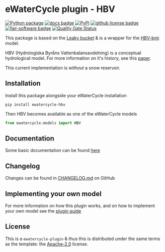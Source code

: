 # eWaterCycle plugin - HBV

[![Python package](https://github.com/Daafip/ewatercycle-hbv/actions/workflows/test.yml/badge.svg?branch=main)](https://github.com/Daafip/ewatercycle-hbv/actions/workflows/test.yml)
[![docs badge](https://readthedocs.org/projects/ewatercycle-hbv/badge/?version=latest)](https://ewatercycle-hbv.readthedocs.io/en/latest/index.html)
[![PyPI](https://img.shields.io/pypi/v/ewatercycle-HBV)](https://pypi.org/project/ewatercycle-HBV/)
[![github license badge](https://img.shields.io/github/license/Daafip/ewatercycle-hbv)](https://github.com/Daafip/ewatercycle-hbv)
[![fair-software badge](https://img.shields.io/badge/fair--software.eu-%E2%97%8F%20%20%E2%97%8F%20%20%E2%97%8F%20%20%E2%97%8B%20%20%E2%97%8B-yellow)](https://fair-software.eu)
[![Quality Gate Status](https://sonarcloud.io/api/project_badges/measure?project=Daafip_ewatercycle-hbv&metric=alert_status)](https://sonarcloud.io/summary/new_code?id=Daafip_ewatercycle-hbv)


This package is based on the [Leaky bucket](https://github.com/eWaterCycle/ewatercycle-leakybucket/tree/main) & is a wrapper for the [HBV-bmi](https://github.com/Daafip/HBV-bmi) model. 

HBV (Hydrologiska Byråns Vattenbalansavdelning) is a conceptual hydrological model. For more information on it's history, see this [paper](https://hess.copernicus.org/articles/26/1371/2022/).

This current implementation is _without_ a snow reservoir. 

## Installation
Install this package alongside your eWaterCycle installation

```console
pip install ewatercycle-hbv
```

Then HBV becomes available as one of the eWaterCycle models

```python
from ewatercycle.models import HBV
```
## Documentation
Some basic documentation can be found [here](https://ewatercycle-hbv.readthedocs.io/en/latest/index.html)

## Changelog
Changes can be found in [CHANGELOG.md](https://github.com/Daafip/ewatercycle-hbv/blob/main/CHANGELOG.md) on GitHub

## Implementing your own model

For more information on how this plugin works, and on how to implement your own model see the [plugin guide](https://github.com/eWaterCycle/ewatercycle-leakybucket/blob/main/plugin_guide.md)

## License

This is a `ewatercycle-plugin` & thus this is distributed under the same terms as the template: the [Apache-2.0](https://spdx.org/licenses/Apache-2.0.html) license.


